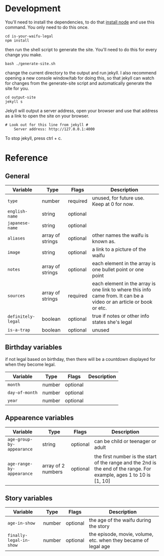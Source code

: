 # Development

You'll need to install the dependencies, to do that [install node](https://nodejs.org/en/) and use this command. You only need to do this once.

```
cd is-your-waifu-legal
npm install
```
then run the shell script to generate the site. You'll need to do this for every change you make.
```
bash ./generate-site.sh
```
change the current directory to the output and run jekyll. I also recommend opening a new console window/tab for doing this, so that jekyll can watch for changes from the generate-site script and automatically generate the site for you.
```
cd output-site
jekyll s
```
Jekyll will output a server address, open your browser and use that address as a link to open the site on your browser.
```
# Look out for this line from jekyll #
    Server address: http://127.0.0.1:4000
```
To stop jekyll, press ctrl + c.

# Reference

## General

| Variable        | Type                   | Flags    | Description                      |
| ----------------|------------------------| ---------------------|----------------------------------|
| `type`       | number                              | required | unused, for future use. Keep at 0 for now. |
| `english-name`        | string             |   optional           | |
| `japanese-name`         | string                |   optional            |  |
| `aliases`        | array of strings                   |   optional             | other names the waifu is known as. |
| `image`     | string                  |   optional                | a link to a picture of the waifu |
| `notes`     | array of strings                  | optional           | each element in the array is one bullet point or one point |
| `sources`     | array of strings                    | required           | each element in the array is one link to where this info came from. It can be a video or an article or book or etc. |
| `definitely-legal`   | boolean               |  optional                    | true if notes or other info states she's legal |
| `is-a-trap`   | boolean                    | optional         | unused |

## Birthday variables

if not legal based on birthday, then there will be a countdown displayed for when they become legal.

| Variable        | Type                   | Flags    | Description                      |
| ----------------|------------------------| ---------------------|----------------------------------|
| `month`  | number                   | optional                 | |
| `day-of-month` | number     | optional             | |
| `year` | number | optional  |  |

## Appearence variables 

| Variable        | Type                   | Flags    | Description                      |
| ----------------|------------------------| ---------------------|----------------------------------|
| `age-group-by-appearance`  | string | optional                    | can be child or teenager or adult  |
| `age-range-by-appearance` | array of 2 numbers      | optional                 | the first number is the start of the range and the 2nd is the end of the range. For example, ages 1 to 10 is [1, 10] |

## Story variables

| Variable        | Type                   | Flags    | Description                      |
| ----------------|------------------------| ---------------------|----------------------------------|
| `age-in-show`  | number                 | optional                     | the age of the waifu during the story |
| `finally-legal-in-show`  | number                    | optional                     | the episode, movie, volume, etc. when they became of legal age |
